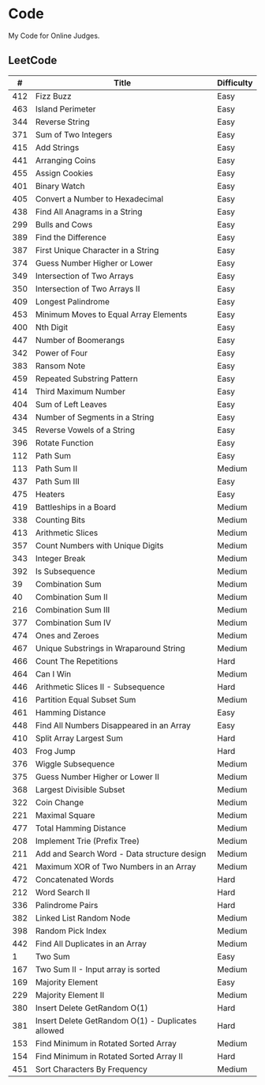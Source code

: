 # Code

My Code for Online Judges.

## LeetCode

\# | Title | Difficulty 
---|---|---
412 | Fizz Buzz | Easy
463 | Island Perimeter | Easy
344 | Reverse String | Easy
371 | Sum of Two Integers | Easy
415 | Add Strings | Easy
441 | Arranging Coins | Easy
455 | Assign Cookies | Easy
401 | Binary Watch | Easy
405 | Convert a Number to Hexadecimal | Easy
438 | Find All Anagrams in a String | Easy
299 | Bulls and Cows | Easy
389 | Find the Difference | Easy
387 | First Unique Character in a String | Easy
374 | Guess Number Higher or Lower | Easy
349 | Intersection of Two Arrays | Easy
350 | Intersection of Two Arrays II | Easy
409 | Longest Palindrome | Easy
453 | Minimum Moves to Equal Array Elements | Easy
400 | Nth Digit | Easy
447 | Number of Boomerangs | Easy
342 | Power of Four | Easy
383 | Ransom Note | Easy
459 | Repeated Substring Pattern | Easy
414 | Third Maximum Number | Easy
404 | Sum of Left Leaves | Easy
434 | Number of Segments in a String | Easy
345 | Reverse Vowels of a String | Easy
396 | Rotate Function | Easy
112 | Path Sum | Easy
113 | Path Sum II | Medium
437 | Path Sum III | Easy
475 | Heaters | Easy
419 | Battleships in a Board | Medium
338 | Counting Bits | Medium
413 | Arithmetic Slices | Medium
357 | Count Numbers with Unique Digits | Medium
343 | Integer Break | Medium
392 | Is Subsequence | Medium
39 | Combination Sum | Medium
40 | Combination Sum II | Medium
216 | Combination Sum III | Medium
377 | Combination Sum IV | Medium
474 | Ones and Zeroes | Medium
467 | Unique Substrings in Wraparound String | Medium
466 | Count The Repetitions | Hard
464 | Can I Win | Medium
446 | Arithmetic Slices II - Subsequence | Hard
416 | Partition Equal Subset Sum | Medium
461 | Hamming Distance | Easy
448 | Find All Numbers Disappeared in an Array | Easy
410 | Split Array Largest Sum | Hard
403 | Frog Jump | Hard
376 | Wiggle Subsequence | Medium
375 | Guess Number Higher or Lower II | Medium
368 | Largest Divisible Subset | Medium
322 | Coin Change | Medium
221 | Maximal Square | Medium
477 | Total Hamming Distance | Medium
208 | Implement Trie (Prefix Tree) | Medium
211 | Add and Search Word - Data structure design | Medium
421 | Maximum XOR of Two Numbers in an Array | Medium
472 | Concatenated Words | Hard
212 | Word Search II | Hard
336 | Palindrome Pairs | Hard
382 | Linked List Random Node | Medium
398 | Random Pick Index | Medium
442 | Find All Duplicates in an Array | Medium
1 | Two Sum | Easy
167 | Two Sum II - Input array is sorted | Medium
169 | Majority Element | Easy
229 | Majority Element II | Medium
380 | Insert Delete GetRandom O(1) | Hard
381 | Insert Delete GetRandom O(1) - Duplicates allowed | Hard
153 | Find Minimum in Rotated Sorted Array | Medium
154 | Find Minimum in Rotated Sorted Array II | Hard
451 | Sort Characters By Frequency | Medium